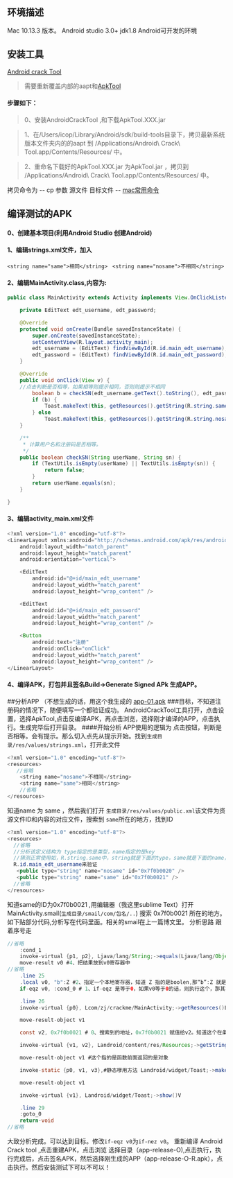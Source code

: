 ## 环境描述
Mac 10.13.3 版本。
Android studio 3.0+
jdk1.8
Android可开发的环境

## 安装工具
[Android crack Tool](https://github.com/Jermic/Android-Crack-Tool)
>需要重新覆盖内部的aapt和[ApkTool](https://bitbucket.org/iBotPeaches/apktool/downloads/)

#### 步骤如下：

>0、安装AndroidCrackTool ,和下载ApkTool.XXX.jar

>1、在/Users/icop/Library/Android/sdk/build-tools目录下，拷贝最新系统版本文件夹内的的aapt 到
/Applications/Android\ Crack\ Tool.app/Contents/Resources/ 中。   

>2、重命名下载好的ApkTool.XXX.jar 为ApkTool.jar ，拷贝到 
/Applications/Android\ Crack\ Tool.app/Contents/Resources/ 中。

拷贝命令为 -- cp 参数 源文件 目标文件 -- [mac常用命令](http://blog.csdn.net/zhao15127334470/article/details/51173018)


## 编译测试的APK 

#### 0、创建基本项目(利用Android Studio 创建Android)

#### 1、编辑strings.xml文件，加入

``<string name="same">相同</string> ``
``<string name="nosame">不相同</string>``

#### 2、编辑MainActivity.class,内容为:

```java
public class MainActivity extends Activity implements View.OnClickListener {

    private EditText edt_username, edt_password;

    @Override
    protected void onCreate(Bundle savedInstanceState) {
        super.onCreate(savedInstanceState);
        setContentView(R.layout.activity_main);
        edt_username = (EditText) findViewById(R.id.main_edt_username);
        edt_password = (EditText) findViewById(R.id.main_edt_password);
    }

    @Override
    public void onClick(View v) {
    //点击判断是否相等，如果相等则提示相同，否则则提示不相同
        boolean b = checkSN(edt_username.getText().toString(), edt_password.getText().toString());
        if (b) {
            Toast.makeText(this, getResources().getString(R.string.same), Toast.LENGTH_SHORT).show();
        } else
            Toast.makeText(this, getResources().getString(R.string.nosame), Toast.LENGTH_SHORT).show();
    }

    /**
     * 计算用户名和注册码是否相等。
     */
    public boolean checkSN(String userName, String sn) {
        if (TextUtils.isEmpty(userName) || TextUtils.isEmpty(sn)) {
            return false;
        }
        return userName.equals(sn);
    }

}
```

#### 3、编辑activity_main.xml文件

```java
<?xml version="1.0" encoding="utf-8"?>
<LinearLayout xmlns:android="http://schemas.android.com/apk/res/android"
    android:layout_width="match_parent"
    android:layout_height="match_parent"
    android:orientation="vertical">

    <EditText
        android:id="@+id/main_edt_username"
        android:layout_width="match_parent"
        android:layout_height="wrap_content" />

    <EditText
        android:id="@+id/main_edt_password"
        android:layout_width="match_parent"
        android:layout_height="wrap_content" />

    <Button
        android:text="注册"
        android:onClick="onClick"
        android:layout_width="match_parent"
        android:layout_height="wrap_content" />
</LinearLayout>

```
#### 4、编译APK，打包并且签名Build->Generate Signed APk 生成APP。


##分析APP （不想生成的话，用这个我生成的 [app-01.apk](https://github.com/ZjIcop/ZjIcop.github.io/tree/master/apk/app-01.apk)
###目标，不知道注册码的情况下，随便填写一个都验证成功。
AndroidCrackTool工具打开，点击设置，选择ApkTool,点击反编译APK，再点击浏览，选择刚才编译的APP，点击执行。生成完毕后打开目录。
####开始分析
APP使用的逻辑为 点击按钮，判断是否相等。会有提示。那么切入点先从提示开始。找到``生成目录/res/values/strings.xml``，打开此文件
```java
<?xml version="1.0" encoding="utf-8"?>
<resources>
   //省略
    <string name="nosame">不相同</string>
    <string name="same">相同</string>
    //省略
</resources>
```
知道name 为 same ，然后我们打开 ``生成目录/res/values/public.xml``该文件为资源文件ID和内容的对应文件，搜索到  `same`所在的地方，找到ID 
```java
<?xml version="1.0" encoding="utf-8"?>
<resources>
  //省略
  //分析该定义结构为 type指定的是类型，name指定的是key
  //猜测正常使用如，R.string.same中，string就是下面的type，same就是下面的name，我们可以在查找刚才 activity_main.xml文件中的控件id定义，
  R.id.main_edt_username来验证
   <public type="string" name="nosame" id="0x7f0b0020" />
   <public type="string" name="same" id="0x7f0b0021" />
  //省略
</resources>
```

知道same的ID为0x7f0b0021 ,用编辑器（我这里sublime Text）打开MainActivity.smail(``生成目录/smail/com/包名/..``)
搜索 0x7f0b0021 所在的地方。如下贴部分代码,分析写在代码里面。相关的smail在上一篇博文里。 分析思路 跟着序号走

```java
//省略
    :cond_1
    invoke-virtual {p1, p2}, Ljava/lang/String;->equals(Ljava/lang/Object;)Z #3、搜索到的Z值，这个invoke 调用方法，方法有两个参数寄存器。方法里面的返回的equals的方法判断结果，赋值给Z。如果不明确这个代码执行地址，可以往上找一层，.method开头的就是方法的地址
    move-result v0 #4、把结果放到v0寄存器中
//省略
    .line 25 
    .local v0, "b":Z #2、指定一个本地寄存器，知道 Z 指的是boolen,那“b”:Z 就是赋值。搜索Z所在的地方
    if-eqz v0, :cond_0 # 1、if-eqz 是等于0，如果v0等于0的话，则执行这个，那其实如果我们要相反的意思的话，直接该if-nez v0,cond_0 就可以了。接着分析v0 哪里赋值的。

    .line 26
    invoke-virtual {p0}, Lcom/zj/crackme/MainActivity;->getResources()Landroid/content/res/Resources;

    move-result-object v1

    const v2, 0x7f0b0021 # 0、搜索到的地址，0x7f0b0021 赋值给v2。知道这个在条件判断体内，那我们找条件判断语句 if-xxx什么的。

    invoke-virtual {v1, v2}, Landroid/content/res/Resources;->getString(I)Ljava/lang/String;

    move-result-object v1 #这个指的是函数前面返回的是对象

    invoke-static {p0, v1, v3},#静态嗲用方法 Landroid/widget/Toast;->makeText(Landroid/content/Context;Ljava/lang/CharSequence;I)Landroid/widget/Toast;

    move-result-object v1

    invoke-virtual {v1}, Landroid/widget/Toast;->show()V

    .line 29
    :goto_0
    return-void
//省略
```

大致分析完成。可以达到目标。修改``if-eqz v0``为``if-nez v0``。
重新编译
Android Crack tool ,点击重建APK，点击浏览 选择目录（app-release-O),点击执行，执行完成后，点击签名APK，然后选择刚生成的APP（app-release-O-R.apk），点击执行。然后安装测试下可以不可以！
